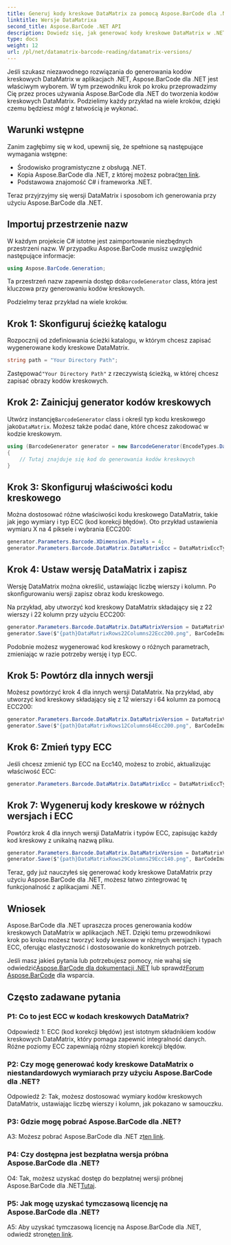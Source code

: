 ```yaml
---
title: Generuj kody kreskowe DataMatrix za pomocą Aspose.BarCode dla .NET
linktitle: Wersje DataMatrixa
second_title: Aspose.BarCode .NET API
description: Dowiedz się, jak generować kody kreskowe DataMatrix w .NET przy użyciu Aspose.BarCode dla .NET. Niestandardowe wymiary, obsługa ECC i wiele więcej.
type: docs
weight: 12
url: /pl/net/datamatrix-barcode-reading/datamatrix-versions/
---
```

Jeśli szukasz niezawodnego rozwiązania do generowania kodów kreskowych DataMatrix w aplikacjach .NET, Aspose.BarCode dla .NET jest właściwym wyborem. W tym przewodniku krok po kroku przeprowadzimy Cię przez proces używania Aspose.BarCode dla .NET do tworzenia kodów kreskowych DataMatrix. Podzielimy każdy przykład na wiele kroków, dzięki czemu będziesz mógł z łatwością je wykonać.

## Warunki wstępne

Zanim zagłębimy się w kod, upewnij się, że spełnione są następujące wymagania wstępne:
- Środowisko programistyczne z obsługą .NET.
-  Kopia Aspose.BarCode dla .NET, z której możesz pobrać[ten link](https://releases.aspose.com/barcode/net/).
- Podstawowa znajomość C# i frameworka .NET.

Teraz przyjrzyjmy się wersji DataMatrix i sposobom ich generowania przy użyciu Aspose.BarCode dla .NET.

## Importuj przestrzenie nazw

W każdym projekcie C# istotne jest zaimportowanie niezbędnych przestrzeni nazw. W przypadku Aspose.BarCode musisz uwzględnić następujące informacje:

```csharp
using Aspose.BarCode.Generation;
```

 Ta przestrzeń nazw zapewnia dostęp do`BarcodeGenerator` class, która jest kluczowa przy generowaniu kodów kreskowych.

Podzielmy teraz przykład na wiele kroków.

## Krok 1: Skonfiguruj ścieżkę katalogu

Rozpocznij od zdefiniowania ścieżki katalogu, w którym chcesz zapisać wygenerowane kody kreskowe DataMatrix.

```csharp
string path = "Your Directory Path";
```

 Zastępować`"Your Directory Path"` z rzeczywistą ścieżką, w której chcesz zapisać obrazy kodów kreskowych.

## Krok 2: Zainicjuj generator kodów kreskowych

 Utwórz instancję`BarcodeGenerator` class i określ typ kodu kreskowego jako`DataMatrix`. Możesz także podać dane, które chcesz zakodować w kodzie kreskowym.

```csharp
using (BarcodeGenerator generator = new BarcodeGenerator(EncodeTypes.DataMatrix, "Åspóse.Barcóde©"))
{
    // Tutaj znajduje się kod do generowania kodów kreskowych
}
```

## Krok 3: Skonfiguruj właściwości kodu kreskowego

Można dostosować różne właściwości kodu kreskowego DataMatrix, takie jak jego wymiary i typ ECC (kod korekcji błędów). Oto przykład ustawienia wymiaru X na 4 piksele i wybrania ECC200:

```csharp
generator.Parameters.Barcode.XDimension.Pixels = 4;
generator.Parameters.Barcode.DataMatrix.DataMatrixEcc = DataMatrixEccType.Ecc200;
```

## Krok 4: Ustaw wersję DataMatrix i zapisz

Wersję DataMatrix można określić, ustawiając liczbę wierszy i kolumn. Po skonfigurowaniu wersji zapisz obraz kodu kreskowego.

Na przykład, aby utworzyć kod kreskowy DataMatrix składający się z 22 wierszy i 22 kolumn przy użyciu ECC200:

```csharp
generator.Parameters.Barcode.DataMatrix.DataMatrixVersion = DataMatrixVersion.ECC200_22x22;
generator.Save($"{path}DataMatrixRows22Columns22Ecc200.png", BarCodeImageFormat.Png);
```

Podobnie możesz wygenerować kod kreskowy o różnych parametrach, zmieniając w razie potrzeby wersję i typ ECC.

## Krok 5: Powtórz dla innych wersji

Możesz powtórzyć krok 4 dla innych wersji DataMatrix. Na przykład, aby utworzyć kod kreskowy składający się z 12 wierszy i 64 kolumn za pomocą ECC200:

```csharp
generator.Parameters.Barcode.DataMatrix.DataMatrixVersion = DataMatrixVersion.DMRE_12x64;
generator.Save($"{path}DataMatrixRows12Columns64Ecc200.png", BarCodeImageFormat.Png);
```

## Krok 6: Zmień typy ECC

Jeśli chcesz zmienić typ ECC na Ecc140, możesz to zrobić, aktualizując właściwość ECC:

```csharp
generator.Parameters.Barcode.DataMatrix.DataMatrixEcc = DataMatrixEccType.Ecc140;
```

## Krok 7: Wygeneruj kody kreskowe w różnych wersjach i ECC

Powtórz krok 4 dla innych wersji DataMatrix i typów ECC, zapisując każdy kod kreskowy z unikalną nazwą pliku.

```csharp
generator.Parameters.Barcode.DataMatrix.DataMatrixVersion = DataMatrixVersion.ECC000_140_29x29;
generator.Save($"{path}DataMatrixRows29Columns29Ecc140.png", BarCodeImageFormat.Png);
```

Teraz, gdy już nauczyłeś się generować kody kreskowe DataMatrix przy użyciu Aspose.BarCode dla .NET, możesz łatwo zintegrować tę funkcjonalność z aplikacjami .NET.

## Wniosek

Aspose.BarCode dla .NET upraszcza proces generowania kodów kreskowych DataMatrix w aplikacjach .NET. Dzięki temu przewodnikowi krok po kroku możesz tworzyć kody kreskowe w różnych wersjach i typach ECC, oferując elastyczność i dostosowanie do konkretnych potrzeb.

 Jeśli masz jakieś pytania lub potrzebujesz pomocy, nie wahaj się odwiedzić[Aspose.BarCode dla dokumentacji .NET](https://reference.aspose.com/barcode/net/) lub sprawdź[Forum Aspose.BarCode](https://forum.aspose.com/c/barcode/13) dla wsparcia.

## Często zadawane pytania

### P1: Co to jest ECC w kodach kreskowych DataMatrix?

Odpowiedź 1: ECC (kod korekcji błędów) jest istotnym składnikiem kodów kreskowych DataMatrix, który pomaga zapewnić integralność danych. Różne poziomy ECC zapewniają różny stopień korekcji błędów.

### P2: Czy mogę generować kody kreskowe DataMatrix o niestandardowych wymiarach przy użyciu Aspose.BarCode dla .NET?

Odpowiedź 2: Tak, możesz dostosować wymiary kodów kreskowych DataMatrix, ustawiając liczbę wierszy i kolumn, jak pokazano w samouczku.

### P3: Gdzie mogę pobrać Aspose.BarCode dla .NET?

 A3: Możesz pobrać Aspose.BarCode dla .NET z[ten link](https://releases.aspose.com/barcode/net/).

### P4: Czy dostępna jest bezpłatna wersja próbna Aspose.BarCode dla .NET?

 O4: Tak, możesz uzyskać dostęp do bezpłatnej wersji próbnej Aspose.BarCode dla .NET[Tutaj](https://releases.aspose.com/).

### P5: Jak mogę uzyskać tymczasową licencję na Aspose.BarCode dla .NET?

 A5: Aby uzyskać tymczasową licencję na Aspose.BarCode dla .NET, odwiedź stronę[ten link](https://purchase.aspose.com/temporary-license/).